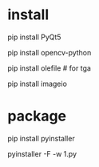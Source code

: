 # install

pip install PyQt5

pip install opencv-python

pip install olefile  # for tga

pip install imageio

# package

pip install pyinstaller

pyinstaller -F -w 1.py
